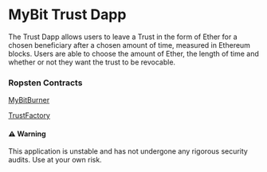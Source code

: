 # MyBit Trust Dapp 

The Trust Dapp allows users to leave a Trust in the form of Ether for a chosen beneficiary after a chosen amount of time, measured in Ethereum blocks. Users are able to choose the amount of Ether, the length of time and whether or not they want the trust to be revocable. 


### Ropsten Contracts 

[MyBitBurner](https://ropsten.etherscan.io/address/0x733b124fbf283c32c1e3c59f434d9700d60bf1a4#code)

[TrustFactory](https://ropsten.etherscan.io/address/0x38d07b2f1f6fcc37b80b9ce4c13adf678ca0097e)

#### ⚠️ Warning 
This application is unstable and has not undergone any rigorous security audits. Use at your own risk. 
